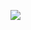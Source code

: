 ![](img/logo.png?raw=true)
<Title>
===============

**Description**


----------------


Designer/Developers
-------------------
** ... & Thura Z.**


#### Technology Stack:
**Front-end:**
Descrption
-   List


**Back-end:**
Descrption
-   API Used: **Facebook | Twitter | Flickr | Soundcloud**


#### Features Summary:
**1. **

**2. **

**3. **


----------------


> - Version 0.1.0 Alpha
> - Updated on 11 May 2014




